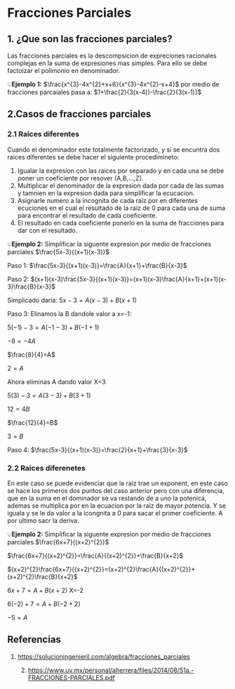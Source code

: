 # Fracciones Parciales 
## 1. ¿Que son las fracciones parciales?
Las fracciones parciales es la descompsicion de expreciones racionales complejas en la suma de expresiones mas simples. Para ello se debe factoizar el polimonio en denominador.

💡**Ejemplo 1:** $\frac{x^{3}-4x^{2}+x+6}{x^{3}-4x^{2}-x+4}$ por medio de fracciones parcaiales pasa a: $1+\frac{2}{3(x-4)}-\frac{2}{3(x-1)}$
## 2.Casos de fracciones parciales
### 2.1 Raices diferentes
Cuando el denominador este totalmente factorizado, y si se encuntra dos raices diferentes se debe hacer el siguiente procedimineto:
1. Igualar la expresion con las raices por separado y en cada una se debe poner un coeficiente por resover (A,B,...,Z).
2.  Multiplicar el denominador de la expresion dada por cada de las sumas y tamnien en la expresion dada para simplificar la ecucacion.
3. Asignarle numero a la incognita de cada raiz por en diferentes ecuciones en el cual el resultado de la raiz de 0 para cada una de suma para encontrar el resultado de cada coeficiente.
4. El resultado en cada coeficiente ponerlo en la suma de fracciones para dar con el resultado.

💡**Ejemplo 2:** Simplificar la siguente expresion por medio de fracciones parciales $\frac{5x-3}{(x+1)(x-3)}$
   
   Paso 1: $\frac{5x-3}{(x+1)(x-3)}=\frac{A}{x+1}+\frac{B}{x-3}$

   Paso 2: $(x+1)(x-3)\frac{5x-3}{(x+1)(x-3)}=(x+1)(x-3)\frac{A}{x+1}+(x+1)(x-3)\frac{B}{x-3}$
  
   Simplicado daria: $5x-3=A(x-3)+B(x+1)$

   Paso 3: Elinamos la B dandole valor a x=-1:

   $5(-1)-3=A(-1-3)+B(-1+1)$

   $-8=-4A$

   $\frac{8}{4}=A$
  
   $2=A$

   Ahora eliminas A dando valor X=3
   
   $5(3)-3=A(3-3)+B(3+1)$

   $12=4B$

   $\frac{12}{4}=B$

   $3=B$

   Paso 4:  $\frac{5x-3}{(x+1)(x-3)}=\frac{2}{x+1}+\frac{3}{x-3}$
   ### 2.2 Raices diferenetes 
   En este caso se puede evidenciar que la raiz trae un exponent, en este caso se hace los primeros dos puntos del caso anterior pero con una diferencia, que en la suma en el dominador se va restando de a uno la potenica, ademas se multiplica por en la ecuacion por la raiz de mayor potencia. Y se iguala y se le da valor a la icongnita a 0 para sacar el primer coeficiente.
   A por ultimo sacr la deriva.

   💡**Ejemplo 2:** Simplificar la siguente expresion por medio de fracciones parciales $\frac{6x+7}{(x+2)^{2}}$

   $\frac{6x+7}{(x+2)^{2}}=\frac{A}{(x+2)^{2}}+\frac{B}{x+2}$

  $(x+2)^{2}\frac{6x+7}{(x+2)^{2}}=(x+2)^{2}\frac{A}{(x+2)^{2}}+(x+2)^{2}\frac{B}{x+2}$

  $6x+7=A+B(x+2)$ X=-2

$6(-2)+7=A+B(-2+2)$

$-5=A$


  
## Referencias
1. https://solucioningenieril.com/algebra/fracciones_parciales

   2. https://www.uv.mx/personal/aherrera/files/2014/08/51a.-FRACCIONES-PARCIALES.pdf
